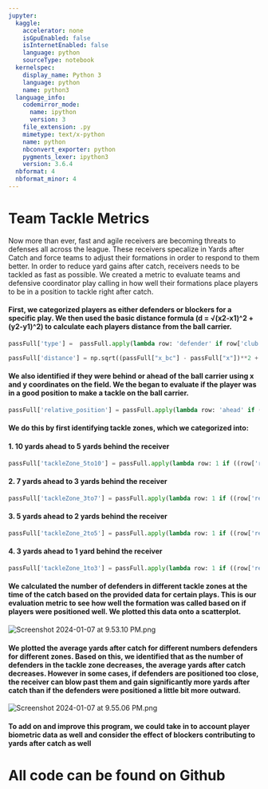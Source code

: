 ```yaml
---
jupyter:
  kaggle:
    accelerator: none
    isGpuEnabled: false
    isInternetEnabled: false
    language: python
    sourceType: notebook
  kernelspec:
    display_name: Python 3
    language: python
    name: python3
  language_info:
    codemirror_mode:
      name: ipython
      version: 3
    file_extension: .py
    mimetype: text/x-python
    name: python
    nbconvert_exporter: python
    pygments_lexer: ipython3
    version: 3.6.4
  nbformat: 4
  nbformat_minor: 4
---
```


<div class="cell markdown">

# Team Tackle Metrics

</div>

<div class="cell markdown">

Now more than ever, fast and agile receivers are becoming threats to
defenses all across the league. These receivers specalize in Yards after
Catch and force teams to adjust their formations in order to respond to
them better. In order to reduce yard gains after catch, receivers needs
to be tackled as fast as possible. We created a metric to evaluate teams
and defensive coordinator play calling in how well their formations
place players to be in a position to tackle right after catch.

</div>

<div class="cell markdown">

#### First, we categorized players as either defenders or blockers for a specific play. We then used the basic distance formula (d = √(x2-x1)^2 + (y2-y1)^2) to calculate each players distance from the ball carrier.

</div>

<div class="cell code">

``` python
passFull['type'] =  passFull.apply(lambda row: 'defender' if row['club'] != row['club_bc'] else ('ball_carrier' if row['nflId'] == row['nflId_bc'] else 'blocker') , axis=1)
```

</div>

<div class="cell code">

``` python
passFull['distance'] = np.sqrt((passFull["x_bc"] - passFull["x"])**2 + (passFull["y_bc"] - passFull["y"])**2)
```

</div>

<div class="cell markdown">

#### We also identified if they were behind or ahead of the ball carrier using x and y coordinates on the field. We the began to evaluate if the player was in a good position to make a tackle on the ball carrier.

</div>

<div class="cell code">

``` python
passFull['relative_position'] = passFull.apply(lambda row: 'ahead' if ((row['playDirection'] == 'right' and row['x_bc'] < row['x']) or (row['playDirection'] == 'left' and row['x_bc'] > row['x'])) else 'behind', axis=1)
```

</div>

<div class="cell markdown">

#### We do this by first identifying tackle zones, which we categorized into:

#### 1. 10 yards ahead to 5 yards behind the receiver

</div>

<div class="cell code">

``` python
passFull['tackleZone_5to10'] = passFull.apply(lambda row: 1 if ((row['relative_position'] == 'behind' and row['distance'] <= 5) or (row['relative_position'] == 'ahead' and row['distance'] <= 10)) else 0, axis=1)
```

</div>

<div class="cell markdown">

#### 2. 7 yards ahead to 3 yards behind the receiver

</div>

<div class="cell code">

``` python
passFull['tackleZone_3to7'] = passFull.apply(lambda row: 1 if ((row['relative_position'] == 'behind' and row['distance'] <= 3) or (row['relative_position'] == 'ahead' and row['distance'] <= 7)) else 0, axis=1)
```

</div>

<div class="cell markdown">

#### 3. 5 yards ahead to 2 yards behind the receiver

</div>

<div class="cell code">

``` python
passFull['tackleZone_2to5'] = passFull.apply(lambda row: 1 if ((row['relative_position'] == 'behind' and row['distance'] <= 2) or (row['relative_position'] == 'ahead' and row['distance'] <= 5)) else 0, axis=1)
```

</div>

<div class="cell markdown">

#### 4. 3 yards ahead to 1 yard behind the receiver

</div>

<div class="cell code">

``` python
passFull['tackleZone_1to3'] = passFull.apply(lambda row: 1 if ((row['relative_position'] == 'behind' and row['distance'] <= 1) or (row['relative_position'] == 'ahead' and row['distance'] <= 3)) else 0, axis=1)We calculated the number of defenders in different tackle zones at the time of the catch based on the provided data for certain plays. This is our evaluation metric to see how well the formation was called based on if players were positioned well. We plotted this data onto a scatterplot.
```

</div>

<div class="cell markdown">

#### We calculated the number of defenders in different tackle zones at the time of the catch based on the provided data for certain plays. This is our evaluation metric to see how well the formation was called based on if players were positioned well. We plotted this data onto a scatterplot.

</div>

<div class="cell markdown">

![Screenshot 2024-01-07 at 9.53.10
PM.png](images/img1.png)

</div>

<div class="cell markdown">

#### We plotted the average yards after catch for different numbers defenders for different zones. Based on this, we identified that as the number of defenders in the tackle zone decreases, the average yards after catch decreases. However in some cases, if defenders are positioned too close, the receiver can blow past them and gain significantly more yards after catch than if the defenders were positioned a little bit more outward.

</div>

<div class="cell markdown">

![Screenshot 2024-01-07 at 9.55.06
PM.png](images/img2.png)

</div>

<div class="cell markdown">

#### To add on and improve this program, we could take in to account player biometric data as well and consider the effect of blockers contributing to yards after catch as well

</div>

<div class="cell markdown">

# All code can be found on Github

</div>
